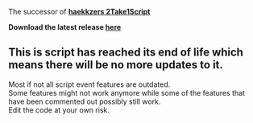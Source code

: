 The successor of [**haekkzers 2Take1Script**](https://github.com/haekkzer/2Take1Script)

**Download the latest release [**here**](https://github.com/DmK1337/2Take1Script/releases/latest)**

## This is script has reached its end of life which means there will be no more updates to it.

Most if not all script event features are outdated.  
Some features might not work anymore while some of the features that have been commented out possibly still work.  
Edit the code at your own risk.
